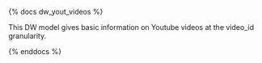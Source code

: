 {% docs dw_yout_videos %}

This DW model gives basic information on Youtube videos at the video_id granularity.

{% enddocs %}